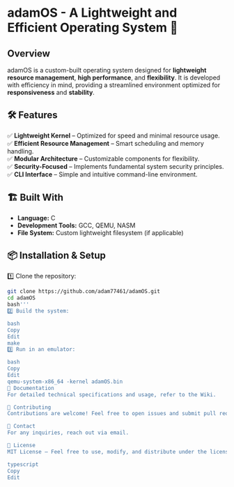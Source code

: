 # adamOS - A Lightweight and Efficient Operating System 🚀  

## Overview  
adamOS is a custom-built operating system designed for **lightweight resource management**, **high performance**, and **flexibility**. It is developed with efficiency in mind, providing a streamlined environment optimized for **responsiveness** and **stability**.  

## 🛠 Features  
✅ **Lightweight Kernel** – Optimized for speed and minimal resource usage.  
✅ **Efficient Resource Management** – Smart scheduling and memory handling.  
✅ **Modular Architecture** – Customizable components for flexibility.  
✅ **Security-Focused** – Implements fundamental system security principles.  
✅ **CLI Interface** – Simple and intuitive command-line environment.  

## 🏗 Built With  
- **Language:** C  
- **Development Tools:** GCC, QEMU, NASM  
- **File System:** Custom lightweight filesystem (if applicable)  

## 📦 Installation & Setup  

1️⃣ Clone the repository:  
```bash
git clone https://github.com/adam77461/adamOS.git
cd adamOS
bash'''
2️⃣ Build the system:

bash
Copy
Edit
make
3️⃣ Run in an emulator:

bash
Copy
Edit
qemu-system-x86_64 -kernel adamOS.bin
📜 Documentation
For detailed technical specifications and usage, refer to the Wiki.

🤝 Contributing
Contributions are welcome! Feel free to open issues and submit pull requests.

📧 Contact
For any inquiries, reach out via email.

📄 License
MIT License – Feel free to use, modify, and distribute under the license terms.

typescript
Copy
Edit
